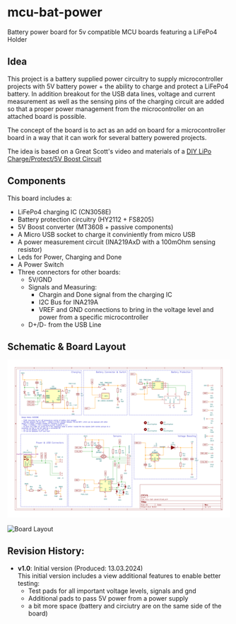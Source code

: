 # mcu-bat-power

Battery power board for 5v compatible MCU boards featuring a LiFePo4 Holder

## Idea

This project is a battery supplied power circuitry to supply microcontroller projects with 5V battery power + the ability to charge and protect a LiFePo4 battery. In addition breakout for the USB data lines, voltage and current 
measurement as well as the sensing pins of the charging circuit are added so that a proper power management from
the microcontroller on an attached board is possible.

The concept of the board is to act as an add on board for a microcontroller board in a way that it can work for
several battery powered projects.

The idea is based on a Great Scott's video and materials of a [DIY LiPo Charge/Protect/5V Boost Circuit](https://www.youtube.com/watch?v=Fj0XuYiE7HU&t=618s)

## Components
This board includes a:

- LiFePo4 charging IC (CN3058E)
- Battery protection circuitry (HY2112 + FS8205)
- 5V Boost converter (MT3608 + passive components)
- A Micro USB socket to charge it conviniently from micro USB
- A power measurement circuit (INA219AxD with a 100mOhm sensing resistor)
- Leds for Power, Charging and Done
- A Power Switch
- Three connectors for other boards:
    - 5V/GND
    - Signals and Measuring:
        - Chargin and Done signal from the charging IC
        - I2C Bus for INA219A
        - VREF and GND connections to bring in the voltage level and power from a specific microcontroller
    - D+/D- from the USB Line

## Schematic & Board Layout

![Schematic](./docs/mcu-bat-power.svg)

![Board Layout](./docs/smartmeter-ir-reader-brd.svg)

## Revision History:

- **v1.0**: Initial version (Produced: 13.03.2024)<br/>
  This initial version includes a view additional features to enable better testing:
    - Test pads for all important voltage levels, signals and gnd
    - Additional pads to pass 5V power from a power supply
    - a bit more space (battery and circiutry are on the same side of the board)


